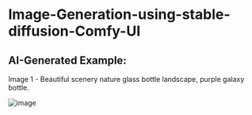 # Image-Generation-using-stable-diffusion-Comfy-UI

## AI-Generated Example:

Image 1 - Beautiful scenery nature glass bottle landscape, purple galaxy bottle.

![image](https://github.com/user-attachments/assets/cc319453-7a88-4ac2-ad37-3d88c82d31cb)

